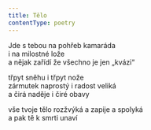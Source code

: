 ```yaml
---
title: Tělo
contentType: poetry
---
```


<section>

Jde s tebou na pohřeb kamaráda  
i na milostné lože  
a nějak zařídí že všechno je jen „kvázi“

</section>

<section>

třpyt sněhu i třpyt nože  
zármutek naprostý i radost veliká  
a čirá naděje i čiré obavy

</section>

<section>

vše tvoje tělo rozžvýká a zapije a spolyká  
a pak tě k smrti unaví

</section>

